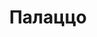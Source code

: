 --- 
title: "Палаццо" 
site: "http://www.palazzo-yalta.com" 
town: "Ялта" 
tel: ["+7 978 740 59 63, +38 (095)1306495"] 
address: "Россия, Республика Крым, г. Ялта, ул. Карла Маркса, 13" 
mail: "palazzo-yalta@gmail.com" 
--- 